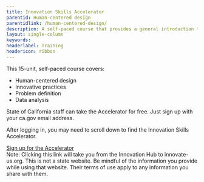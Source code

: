 ```yaml
---
title: Innovation Skills Accelerator
parentid: Human-centered design
parentidlink: /human-centered-design/
description: A self-paced course that provides a general introduction to innovation
layout: single-column
keywords: 
headerlabel: Training
headericon: ribbon
---
```


<p class="text-lead">This 15-unit, self-paced course covers:</p>

* Human-centered design
* Innovative practices
* Problem definition
* Data analysis

State of California staff can take the Accelerator for free. Just sign up with your ca.gov email address.

After logging in, you may need to scroll down to find the Innovation Skills Accelerator.
<div id="isa-cta">
 <a class="btn-primary featured-btn external-link" href="https://innovate-us.org/partner/calacademy?utm_source=odihub&utm_medium=web&utm_campaign=jan25launch" target="_blank"><span>Sign up for the Accelerator</span></a>

<div class="note-div">Note: Clicking this link will take you from the Innovation Hub to innovate-us.org. This is not a state website. Be mindful of the information you provide while using that website. Their terms of use apply to any information you share with them.</div>
</div>
